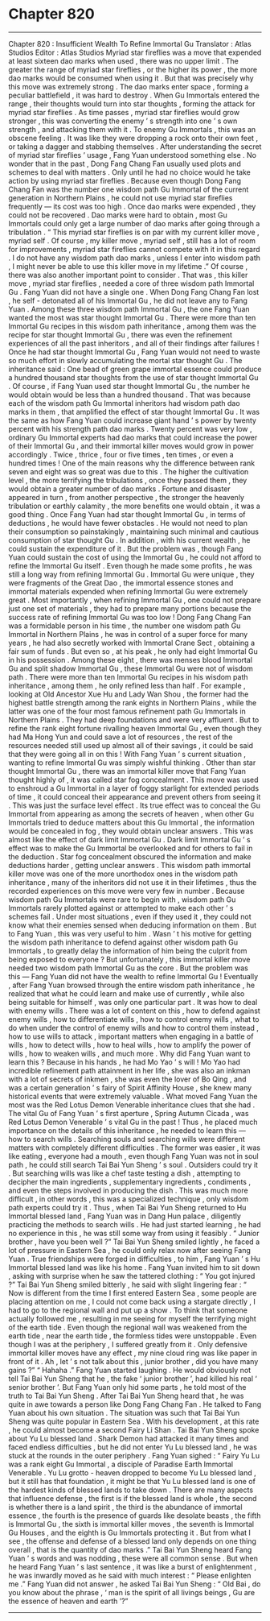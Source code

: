 
# Chapter 820


---

Chapter 820 : Insufficient Wealth To Refine Immortal Gu
Translator :
Atlas Studios
Editor :
Atlas Studios
Myriad star fireflies was a move that expended at least sixteen dao marks when used , there was no upper limit . The greater the range of myriad star fireflies , or the higher its power , the more dao marks would be consumed when using it .
But that was precisely why this move was extremely strong .
The dao marks enter space , forming a peculiar battlefield , it was hard to destroy . When Gu Immortals entered the range , their thoughts would turn into star thoughts , forming the attack for myriad star fireflies . As time passes , myriad star fireflies would grow stronger , this was converting the enemy ’ s strength into one ’ s own strength , and attacking them with it .
To enemy Gu Immortals , this was an obscene feeling . It was like they were dropping a rock onto their own feet , or taking a dagger and stabbing themselves .
After understanding the secret of myriad star fireflies ’ usage , Fang Yuan understood something else .
No wonder that in the past , Dong Fang Chang Fan usually used plots and schemes to deal with matters . Only until he had no choice would he take action by using myriad star fireflies .
Because even though Dong Fang Chang Fan was the number one wisdom path Gu Immortal of the current generation in Northern Plains , he could not use myriad star fireflies frequently — its cost was too high .
Once dao marks were expended , they could not be recovered . Dao marks were hard to obtain , most Gu Immortals could only get a large number of dao marks after going through a tribulation .
“ This myriad star fireflies is on par with my current killer move , myriad self . Of course , my killer move , myriad self , still has a lot of room for improvements , myriad star fireflies cannot compete with it in this regard . I do not have any wisdom path dao marks , unless I enter into wisdom path , I might never be able to use this killer move in my lifetime .”
Of course , there was also another important point to consider .
That was , this killer move , myriad star fireflies , needed a core of three wisdom path Immortal Gu .
Fang Yuan did not have a single one .
When Dong Fang Chang Fan lost , he self - detonated all of his Immortal Gu , he did not leave any to Fang Yuan .
Among these three wisdom path Immortal Gu , the one Fang Yuan wanted the most was star thought Immortal Gu .
There were more than ten Immortal Gu recipes in this wisdom path inheritance , among them was the recipe for star thought Immortal Gu , there was even the refinement experiences of all the past inheritors , and all of their findings after failures !
Once he had star thought Immortal Gu , Fang Yuan would not need to waste so much effort in slowly accumulating the mortal star thought Gu .
The inheritance said : One bead of green grape immortal essence could produce a hundred thousand star thoughts from the use of star thought Immortal Gu .
Of course , if Fang Yuan used star thought Immortal Gu , the number he would obtain would be less than a hundred thousand .
That was because each of the wisdom path Gu Immortal inheritors had wisdom path dao marks in them , that amplified the effect of star thought Immortal Gu . It was the same as how Fang Yuan could increase giant hand ’ s power by twenty percent with his strength path dao marks .
Twenty percent was very low , ordinary Gu Immortal experts had dao marks that could increase the power of their Immortal Gu , and their immortal killer moves would grow in power accordingly . Twice , thrice , four or five times , ten times , or even a hundred times !
One of the main reasons why the difference between rank seven and eight was so great was due to this .
The higher the cultivation level , the more terrifying the tribulations , once they passed them , they would obtain a greater number of dao marks .
Fortune and disaster appeared in turn , from another perspective , the stronger the heavenly tribulation or earthly calamity , the more benefits one would obtain , it was a good thing .
Once Fang Yuan had star thought Immortal Gu , in terms of deductions , he would have fewer obstacles . He would not need to plan their consumption so painstakingly , maintaining such minimal and cautious consumption of star thought Gu .
In addition , with his current wealth , he could sustain the expenditure of it .
But the problem was , though Fang Yuan could sustain the cost of using the Immortal Gu , he could not afford to refine the Immortal Gu itself .
Even though he made some profits , he was still a long way from refining Immortal Gu .
Immortal Gu were unique , they were fragments of the Great Dao , the immortal essence stones and immortal materials expended when refining Immortal Gu were extremely great .
Most importantly , when refining Immortal Gu , one could not prepare just one set of materials , they had to prepare many portions because the success rate of refining Immortal Gu was too low !
Dong Fang Chang Fan was a formidable person in his time , the number one wisdom path Gu Immortal in Northern Plains , he was in control of a super force for many years , he had also secretly worked with Immortal Crane Sect , obtaining a fair sum of funds . But even so , at his peak , he only had eight Immortal Gu in his possession .
Among these eight , there was menses blood Immortal Gu and split shadow Immortal Gu , these Immortal Gu were not of wisdom path . There were more than ten Immortal Gu recipes in his wisdom path inheritance , among them , he only refined less than half .
For example , looking at Old Ancestor Xue Hu and Lady Wan Shou , the former had the highest battle strength among the rank eights in Northern Plains , while the latter was one of the four most famous refinement path Gu Immortals in Northern Plains . They had deep foundations and were very affluent .
But to refine the rank eight fortune rivalling heaven Immortal Gu , even though they had Ma Hong Yun and could save a lot of resources , the rest of the resources needed still used up almost all of their savings , it could be said that they were going all in on this !
With Fang Yuan ’ s current situation , wanting to refine Immortal Gu was simply wishful thinking .
Other than star thought Immortal Gu , there was an immortal killer move that Fang Yuan thought highly of , it was called star fog concealment .
This move was used to enshroud a Gu Immortal in a layer of foggy starlight for extended periods of time , it could conceal their appearance and prevent others from seeing it .
This was just the surface level effect .
Its true effect was to conceal the Gu Immortal from appearing as among the secrets of heaven , when other Gu Immortals tried to deduce matters about this Gu Immortal , the information would be concealed in fog , they would obtain unclear answers .
This was almost like the effect of dark limit Immortal Gu .
Dark limit Immortal Gu ’ s effect was to make the Gu Immortal be overlooked and for others to fail in the deduction . Star fog concealment obscured the information and make deductions harder , getting unclear answers .
This wisdom path immortal killer move was one of the more unorthodox ones in the wisdom path inheritance , many of the inheritors did not use it in their lifetimes , thus the recorded experiences on this move were very few in number .
Because wisdom path Gu Immortals were rare to begin with , wisdom path Gu Immortals rarely plotted against or attempted to make each other ’ s schemes fail . Under most situations , even if they used it , they could not know what their enemies sensed when deducing information on them .
But to Fang Yuan , this was very useful to him .
Wasn ’ t his motive for getting the wisdom path inheritance to defend against other wisdom path Gu Immortals , to greatly delay the information of him being the culprit from being exposed to everyone ?
But unfortunately , this immortal killer move needed two wisdom path Immortal Gu as the core .
But the problem was this — Fang Yuan did not have the wealth to refine Immortal Gu !
Eventually , after Fang Yuan browsed through the entire wisdom path inheritance , he realized that what he could learn and make use of currently , while also being suitable for himself , was only one particular part .
It was how to deal with enemy wills .
There was a lot of content on this , how to defend against enemy wills , how to differentiate wills , how to control enemy wills , what to do when under the control of enemy wills and how to control them instead , how to use wills to attack , important matters when engaging in a battle of wills , how to detect wills , how to heal wills , how to amplify the power of wills , how to weaken wills , and much more .
Why did Fang Yuan want to learn this ?
Because in his hands , he had Mo Yao ’ s will !
Mo Yao had incredible refinement path attainment in her life , she was also an inkman with a lot of secrets of inkmen , she was even the lover of Bo Qing , and was a certain generation ’ s fairy of Spirit Affinity House , she knew many historical events that were extremely valuable . What moved Fang Yuan the most was the Red Lotus Demon Venerable inheritance clues that she had .
The vital Gu of Fang Yuan ’ s first aperture , Spring Autumn Cicada , was Red Lotus Demon Venerable ’ s vital Gu in the past !
Thus , he placed much importance on the details of this inheritance , he needed to learn this — how to search wills .
Searching souls and searching wills were different matters with completely different difficulties .
The former was easier , it was like eating , everyone had a mouth , even though Fang Yuan was not in soul path , he could still search Tai Bai Yun Sheng ’ s soul . Outsiders could try it .
But searching wills was like a chef taste testing a dish , attempting to decipher the main ingredients , supplementary ingredients , condiments , and even the steps involved in producing the dish . This was much more difficult , in other words , this was a specialized technique , only wisdom path experts could try it .
Thus , when Tai Bai Yun Sheng returned to Hu Immortal blessed land , Fang Yuan was in Dang Hun palace , diligently practicing the methods to search wills .
He had just started learning , he had no experience in this , he was still some way from using it feasibly .
“ Junior brother , have you been well ?” Tai Bai Yun Sheng smiled lightly , he faced a lot of pressure in Eastern Sea , he could only relax now after seeing Fang Yuan .
True friendships were forged in difficulties , to him , Fang Yuan ’ s Hu Immortal blessed land was like his home .
Fang Yuan invited him to sit down , asking with surprise when he saw the tattered clothing : “ You got injured ?”
Tai Bai Yun Sheng smiled bitterly , he said with slight lingering fear : “ Now is different from the time I first entered Eastern Sea , some people are placing attention on me , I could not come back using a stargate directly , I had to go to the regional wall and put up a show . To think that someone actually followed me , resulting in me seeing for myself the terrifying might of the earth tide . Even though the regional wall was weakened from the earth tide , near the earth tide , the formless tides were unstoppable . Even though I was at the periphery , I suffered greatly from it . Only defensive immortal killer moves have any effect , my nine cloud ring was like paper in front of it . Ah , let ’ s not talk about this , junior brother , did you have many gains ?”
“ Hahaha .” Fang Yuan started laughing .
He would obviously not tell Tai Bai Yun Sheng that he , the fake ‘ junior brother ’, had killed his real ‘ senior brother ’.
But Fang Yuan only hid some parts , he told most of the truth to Tai Bai Yun Sheng .
After Tai Bai Yun Sheng heard that , he was quite in awe towards a person like Dong Fang Chang Fan .
He talked to Fang Yuan about his own situation .
The situation was such that Tai Bai Yun Sheng was quite popular in Eastern Sea . With his development , at this rate , he could almost become a second Fairy Li Shan .
Tai Bai Yun Sheng spoke about Yu Lu blessed land .
Shark Demon had attacked it many times and faced endless difficulties , but he did not enter Yu Lu blessed land , he was stuck at the rounds in the outer periphery .
Fang Yuan sighed : “ Fairy Yu Lu was a rank eight Gu Immortal , a disciple of Paradise Earth Immortal Venerable . Yu Lu grotto - heaven dropped to become Yu Lu blessed land , but it still has that foundation , it might be that Yu Lu blessed land is one of the hardest kinds of blessed lands to take down . There are many aspects that influence defense , the first is if the blessed land is whole , the second is whether there is a land spirit , the third is the abundance of immortal essence , the fourth is the presence of guards like desolate beasts , the fifth is Immortal Gu , the sixth is immortal killer moves , the seventh is Immortal Gu Houses , and the eighth is Gu Immortals protecting it . But from what I see , the offense and defense of a blessed land only depends on one thing overall , that is the quantity of dao marks .”
Tai Bai Yun Sheng heard Fang Yuan ’ s words and was nodding , these were all common sense . But when he heard Fang Yuan ’ s last sentence , it was like a burst of enlightenment , he was inwardly moved as he said with much interest : “ Please enlighten me .”
Fang Yuan did not answer , he asked Tai Bai Yun Sheng : “ Old Bai , do you know about the phrase , ‘ man is the spirit of all livings beings , Gu are the essence of heaven and earth ’?”

---

